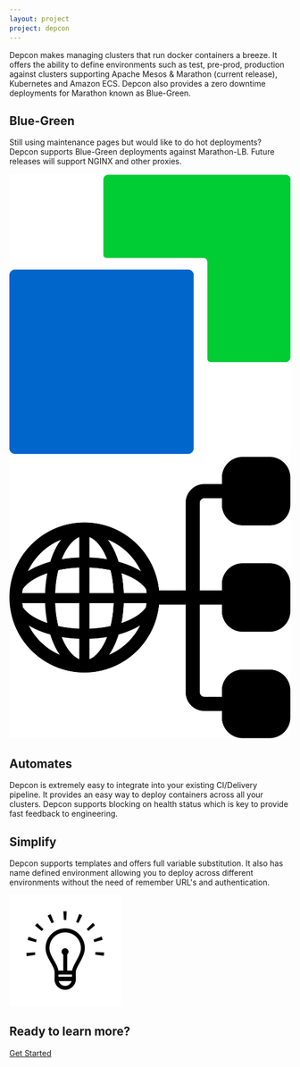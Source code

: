 ```yaml
---
layout: project
project: depcon
---
```


<div class="feature intro">
  <div class="container">
    <div class="row">
      <div class="col-sm-12">
        <p>
Depcon makes managing clusters that run docker containers a breeze. It offers the ability to define environments such as test, pre-prod, production against clusters supporting Apache Mesos & Marathon (current release), Kubernetes and Amazon ECS.  Depcon also provides a zero downtime deployments for Marathon known as Blue-Green.
        </p>
      </div>
    </div>
  </div>
</div>

<!-- Blue/Green -->
<div class="feature gray-background">
  <div class="container">
    <div class="row">
      <div class="col-sm-6">
        <h2>Blue-Green</h2>
        <p>Still using maintenance pages but would like to do hot deployments?  Depcon supports Blue-Green deployments against Marathon-LB.  Future releases will support NGINX and other proxies. </p>
      </div>
      <div class="col-sm-5 text-right">
        <img class="svgcolor" src="/assets/img/icons/bluegreen.svg">
      </div>
    </div>
  </div>
</div>

<!-- Automates -->
<div class="feature white-background">
  <div class="container">
    <div class="row">      
      <div class="col-sm-5 col-sm-offset-1">
        <img class="svg" src="/assets/img/icons/automates.svg">
      </div>
      <div class="col-sm-6 text-right">
        <h2>Automates</h2>
        <p>Depcon is extremely easy to integrate into your existing CI/Delivery pipeline. It provides an easy way to deploy containers across all your clusters.  Depcon supports blocking on health status which is key to provide fast feedback to engineering.</p>
      </div>
    </div>
  </div>
</div>

<!--Scalable -->
<div class="feature gray-background">
  <div class="container">
    <div class="row">
      <div class="col-sm-6">
        <h2>Simplify</h2>
        <p>Depcon supports templates and offers full variable substitution. It also has name defined environment allowing you to deploy across different environments without the need of remember URL's and authentication.</p>
      </div>
      <div class="col-sm-5 text-right">
        <img class="svg" src="/assets/img/icons/simplify.svg">
      </div>
    </div>
  </div>
</div>

<!-- Embeddable -->
<!-- <div class="feature gray-background">
  <div class="container">
    <div class="row">
<div class="col-sm-6" markdown="1">
```java
containxReplica replica = containxReplica.builder(address, members)
  .withTransport(new NettyTransport())
  .withStorage(new Storage(StorageLevel.DISK))
  .build()
  .open()
  .get();
```
</div>
      <div class="col-sm-6 text-right">
        <h2>Embeddable</h2>
        <p>containx supports fully embeddable replicas that live in-process, eliminating the need to manage external coordination services.</p>
      </div>
    </div>
  </div>
</div> -->

<!--Learn more -->
<div class="feature get-started">
  <div class="container">
    <div class="row">
      <div class="col-sm-12 text-center">
        <h2>Ready to learn more?</h2>
        <p>
          <a href="/docs/getting-started" class="btn btn-success btn-lg doc-btn">Get Started</a>
        </p>
      </div>
    </div>
  </div>
</div>

<script type='text/javascript'>
// Format tabs
$(function(){
  var $container = $('#sync-tabs');

  updateTabs($container);
  $(window).resize(function(){
    updateTabs($container);
  })

  function updateTabs($tabsContainer){
      var $containerWidth = $tabsContainer.width();
      var tabWidths = [];
      var $tabs = $tabsContainer.find('li');
      $tabs.each(function(index, tab){
        tabWidths.push($(tab).width());
      });

      var formattedTabs = [];
      var maxWidth = $containerWidth;
      var maxWidthSet = false;
      var rowWidth = 0;
      for(var i = tabWidths.length - 1; i >= 0; i--){
          var tabWidth = tabWidths[i];
          if(rowWidth + tabWidth > maxWidth){
            if(!maxWidthSet){
              maxWidth = rowWidth;
              maxWidthSet = true;
            }
            rowWidth = tabWidth;
            formattedTabs.unshift($('<div class="spacer"></div>'));
          }else{
            rowWidth += tabWidth;
          }
          formattedTabs.unshift($tabs.get(i));
      }

      var $tempContainer = $('<div></div>');
      formattedTabs.forEach(function(tab, index){
        $tempContainer.append(tab);
      });
      $tabsContainer.html($tempContainer.html());
  }
});
</script>
